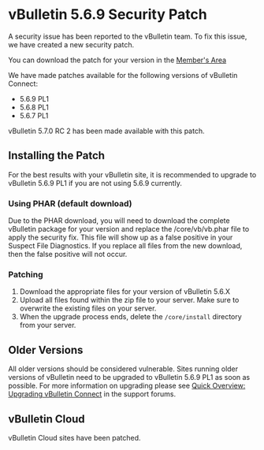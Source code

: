# vBulletin 5.6.9 Security Patch

A security issue has been reported to the vBulletin team. To fix this issue, we have created a new security patch.

You can download the patch for your version in the [Member's Area](http://members.vbulletin.com/patches.php)

We have made patches available for the following versions of vBulletin Connect:

- 5.6.9 PL1
- 5.6.8 PL1
- 5.6.7 PL1

vBulletin 5.7.0 RC 2 has been made available with this patch.


## Installing the Patch

For the best results with your vBulletin site, it is recommended to upgrade to vBulletin 5.6.9 PL1 if you are not using 5.6.9 currently.

### Using PHAR (default download)
Due to the PHAR download, you will need to download the complete vBulletin package for your version and replace the /core/vb/vb.phar file to apply the security fix. This file will show up as a false positive in your Suspect File Diagnostics. If you replace all files from the new download, then the false positive will not occur.

### Patching

1. Download the appropriate files for your version of vBulletin 5.6.X
2. Upload all files found within the zip file to your server. Make sure to overwrite the existing files on your server.
3. When the upgrade process ends, delete the `/core/install` directory from your server.

## Older Versions

All older versions should be considered vulnerable. Sites running older versions of vBulletin need to be upgraded to vBulletin 5.6.9 PL1 as soon as possible. For more information on upgrading please see [Quick  Overview: Upgrading vBulletin Connect](https://forum.vbulletin.com/node/4391346) in the support forums.

## vBulletin Cloud

vBulletin Cloud sites have been patched.

